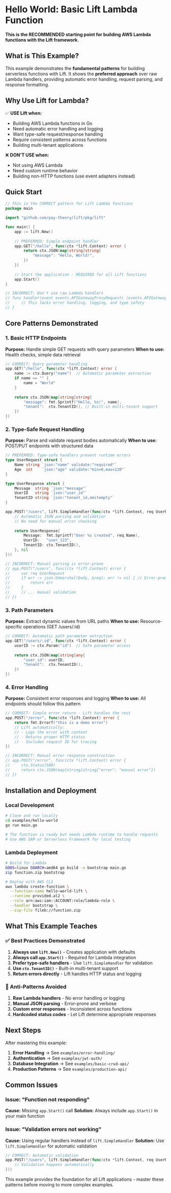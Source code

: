 # Hello World: Basic Lift Lambda Function

**This is the RECOMMENDED starting point for building AWS Lambda functions with the Lift framework.**

## What is This Example?

This example demonstrates the **fundamental patterns** for building serverless functions with Lift. It shows the **preferred approach** over raw Lambda handlers, providing automatic error handling, request parsing, and response formatting.

## Why Use Lift for Lambda?

✅ **USE Lift when:**
- Building AWS Lambda functions in Go
- Need automatic error handling and logging
- Want type-safe request/response handling
- Require consistent patterns across functions
- Building multi-tenant applications

❌ **DON'T USE when:**
- Not using AWS Lambda
- Need custom runtime behavior
- Building non-HTTP functions (use event adapters instead)

## Quick Start

```go
// This is the CORRECT pattern for Lift Lambda functions
package main

import "github.com/pay-theory/lift/pkg/lift"

func main() {
    app := lift.New()
    
    // PREFERRED: Simple endpoint handler
    app.GET("/hello", func(ctx *lift.Context) error {
        return ctx.JSON(map[string]string{
            "message": "Hello, World!",
        })
    })
    
    // Start the application - REQUIRED for all Lift functions
    app.Start()
}

// INCORRECT: Don't use raw Lambda handlers
// func handler(event events.APIGatewayProxyRequest) (events.APIGatewayProxyResponse, error) {
//     // This lacks error handling, logging, and type safety
// }
```

## Core Patterns Demonstrated

### 1. Basic HTTP Endpoints

**Purpose:** Handle simple GET requests with query parameters
**When to use:** Health checks, simple data retrieval

```go
// CORRECT: Query parameter handling
app.GET("/hello", func(ctx *lift.Context) error {
    name := ctx.Query("name")  // Automatic parameter extraction
    if name == "" {
        name = "World"
    }
    
    return ctx.JSON(map[string]string{
        "message": fmt.Sprintf("Hello, %s!", name),
        "tenant":  ctx.TenantID(), // Built-in multi-tenant support
    })
})
```

### 2. Type-Safe Request Handling

**Purpose:** Parse and validate request bodies automatically
**When to use:** POST/PUT endpoints with structured data

```go
// PREFERRED: Type-safe handlers prevent runtime errors
type UserRequest struct {
    Name string `json:"name" validate:"required"`
    Age  int    `json:"age" validate:"min=0,max=120"`
}

type UserResponse struct {
    Message  string `json:"message"`
    UserID   string `json:"user_id"`
    TenantID string `json:"tenant_id,omitempty"`
}

app.POST("/users", lift.SimpleHandler(func(ctx *lift.Context, req UserRequest) (UserResponse, error) {
    // Automatic JSON parsing and validation
    // No need for manual error checking
    
    return UserResponse{
        Message:  fmt.Sprintf("User %s created", req.Name),
        UserID:   "user_123",
        TenantID: ctx.TenantID(),
    }, nil
}))

// INCORRECT: Manual parsing is error-prone
// app.POST("/users", func(ctx *lift.Context) error {
//     var req UserRequest
//     if err := json.Unmarshal(body, &req); err != nil { // Error-prone
//         return err
//     }
//     // ... manual validation
// })
```

### 3. Path Parameters

**Purpose:** Extract dynamic values from URL paths
**When to use:** Resource-specific operations (GET /users/:id)

```go
// CORRECT: Automatic path parameter extraction
app.GET("/users/:id", func(ctx *lift.Context) error {
    userID := ctx.Param("id")  // Safe parameter access
    
    return ctx.JSON(map[string]any{
        "user_id": userID,
        "tenant":  ctx.TenantID(),
    })
})
```

### 4. Error Handling

**Purpose:** Consistent error responses and logging
**When to use:** All endpoints should follow this pattern

```go
// CORRECT: Simple error return - Lift handles the rest
app.POST("/error", func(ctx *lift.Context) error {
    return fmt.Errorf("this is a demo error")
    // Lift automatically:
    // - Logs the error with context
    // - Returns proper HTTP status
    // - Includes request ID for tracing
})

// INCORRECT: Manual error response construction
// app.POST("/error", func(ctx *lift.Context) error {
//     ctx.Status(500)
//     return ctx.JSON(map[string]string{"error": "manual error"})
// })
```

## Installation and Deployment

### Local Development

```bash
# Clone and run locally
cd examples/hello-world
go run main.go

# The function is ready but needs Lambda runtime to handle requests
# Use AWS SAM or Serverless Framework for local testing
```

### Lambda Deployment

```bash
# Build for Lambda
GOOS=linux GOARCH=amd64 go build -o bootstrap main.go
zip function.zip bootstrap

# Deploy with AWS CLI
aws lambda create-function \
  --function-name hello-world-lift \
  --runtime provided.al2 \
  --role arn:aws:iam::ACCOUNT:role/lambda-role \
  --handler bootstrap \
  --zip-file fileb://function.zip
```

## What This Example Teaches

### ✅ Best Practices Demonstrated

1. **Always use `lift.New()`** - Creates application with defaults
2. **Always call `app.Start()`** - Required for Lambda integration
3. **Prefer type-safe handlers** - Use `lift.SimpleHandler` for validation
4. **Use `ctx.TenantID()`** - Built-in multi-tenant support
5. **Return errors directly** - Lift handles HTTP status and logging

### 🚫 Anti-Patterns Avoided

1. **Raw Lambda handlers** - No error handling or logging
2. **Manual JSON parsing** - Error-prone and verbose
3. **Custom error responses** - Inconsistent across functions
4. **Hardcoded status codes** - Let Lift determine appropriate responses

## Next Steps

After mastering this example:

1. **Error Handling** → See `examples/error-handling/`
2. **Authentication** → See `examples/jwt-auth/`
3. **Database Integration** → See `examples/basic-crud-api/`
4. **Production Patterns** → See `examples/production-api/`

## Common Issues

### Issue: "Function not responding"
**Cause:** Missing `app.Start()` call
**Solution:** Always include `app.Start()` in your main function

### Issue: "Validation errors not working"
**Cause:** Using regular handlers instead of `lift.SimpleHandler`
**Solution:** Use `lift.SimpleHandler` for automatic validation

```go
// CORRECT: Automatic validation
app.POST("/users", lift.SimpleHandler(func(ctx *lift.Context, req UserRequest) (UserResponse, error) {
    // Validation happens automatically
}))
```

This example provides the foundation for all Lift applications - master these patterns before moving to more complex examples.